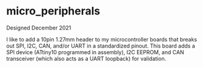 # micro_peripherals

Designed December 2021

I like to add a 10pin 1.27mm header to my microcontroller boards that breaks out SPI, I2C, CAN, and/or UART in a standardized pinout. This board adds a SPI device (ATtiny10 programmed in assembly), I2C EEPROM, and CAN transceiver (which also acts as a UART loopback) for validation.
